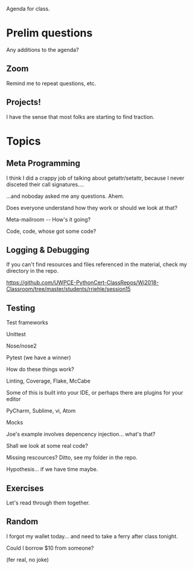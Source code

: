 Agenda for class.


Prelim questions
================

Any additions to the agenda?

Zoom
----

Remind me to repeat questions, etc.

Projects!
---------

I have the sense that most folks are starting to find traction.


Topics
======

Meta Programming
----------------

I think I did a crappy job of talking about getattr/setattr, because I never disceted their call signatures....

...and noboday asked me any questions.  Ahem.

Does everyone understand how they work or should we look at that?

Meta-mailroom -- How's it going?

Code, code, whose got some code?


Logging & Debugging
-------------------

If you can't find resources and files referenced in the material, check my directory in the repo.

https://github.com/UWPCE-PythonCert-ClassRepos/Wi2018-Classroom/tree/master/students/rriehle/session15


Testing
-------

Test frameworks

  Unittest

  Nose/nose2

  Pytest  (we have a winner)

How do these things work?

Linting, Coverage, Flake, McCabe

  Some of this is built into your IDE, or perhaps there are plugins for your editor

  PyCharm, Sublime, vi, Atom

Mocks

Joe's example involves depencency injection... what's that?

Shall we look at some real code?

Missing rescources?  Ditto, see my folder in the repo.

Hypothesis... if we have time maybe.


Exercises
---------

Let's read through them together.


Random
------

I forgot my wallet today... and need to take a ferry after class tonight.

Could I borrow $10 from someone?

(fer real, no joke)

